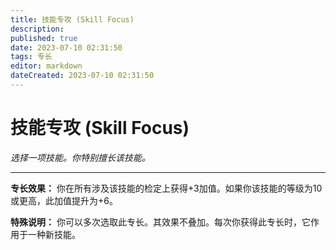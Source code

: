 ```yaml
---
title: 技能专攻 (Skill Focus)
description: 
published: true
date: 2023-07-10 02:31:50
tags: 专长
editor: markdown
dateCreated: 2023-07-10 02:31:50
---
```


# 技能专攻 (Skill Focus)

_选择一项技能。你特别擅长该技能。_

* * *

**专长效果：** 你在所有涉及该技能的检定上获得+3加值。如果你该技能的等级为10或更高，此加值提升为+6。

**特殊说明：** 你可以多次选取此专长。其效果不叠加。每次你获得此专长时，它作用于一种新技能。

